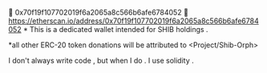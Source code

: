 👀 0x70f19f107702019f6a2065a8c566b6afe6784052 👀 
https://etherscan.io/address/0x70f19f107702019f6a2065a8c566b6afe6784052       *
This is a dedicated wallet intended for SHIB holdings .
                                                           
*all other ERC-20 token donations will be attributed to <Project/Shib-Orph>

I don't always write code , but when I do . 
I use solidity .
